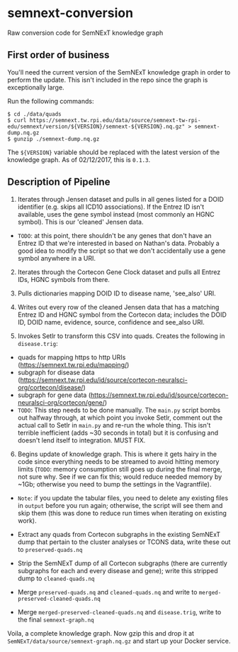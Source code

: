 # semnext-conversion
Raw conversion code for SemNExT knowledge graph

<h2>First order of business</h2>

You'll need the current version of the SemNExT knowledge graph in order to perform the update. This isn't included in the repo since the graph is exceptionally large.

Run the following commands:

```
$ cd ./data/quads
$ curl https://semnext.tw.rpi.edu/data/source/semnext-tw-rpi-edu/semnext/version/${VERSION}/semnext-${VERSION}.nq.gz" > semnext-dump.nq.gz
$ gunzip ./semnext-dump.nq.gz
```
The `${VERSION}` variable should be replaced with the latest version of the knowledge graph. As of 02/12/2017, this is `0.1.3`. 

<h2>Description of Pipeline</h2>

1) Iterates through Jensen dataset and pulls in all genes listed for a DOID identifier (e.g. skips all ICD10 associations).
If the Entrez ID isn't available, uses the gene symbol instead (most commonly an HGNC symbol). This is our 'cleaned' Jensen data.

- `TODO`: at this point, there shouldn't be any genes that don't have an Entrez ID that we're interested in based on Nathan's data. Probably a good idea to modify the script so that we don't accidentally use a gene symbol anywhere in a URI. 

2) Iterates through the Cortecon Gene Clock dataset and pulls all Entrez IDs, HGNC symbols from there.

3) Pulls dictionaries mapping DOID ID to disease name, 'see_also' URI.

4) Writes out every row of the cleaned Jensen data that has a matching Entrez ID and HGNC symbol from the Cortecon data;
includes the DOID ID, DOID name, evidence, source, confidence and see_also URI.

5) Invokes Setlr to transform this CSV into quads. Creates the following in `disease.trig`:

- quads for mapping https to http URIs (https://semnext.tw.rpi.edu/mapping/)
- subgraph for disease data (https://semnext.tw.rpi.edu/id/source/cortecon-neuralsci-org/cortecon/disease/)
- subgraph for gene data (https://semnext.tw.rpi.edu/id/source/cortecon-neuralsci-org/cortecon/gene/)
- `TODO`: This step needs to be done manually. The `main.py` script bombs out halfway through, at which point you invoke Setlr, comment out the actual call to Setlr in `main.py` and re-run the whole thing. This isn't terrible inefficient (adds ~30 seconds in total) but it is confusing and doesn't lend itself to integration. MUST FIX.

6) Begins update of knowledge graph. This is where it gets hairy in the code since everything needs to be streamed to avoid hitting memory limits (`TODO`: memory consumption still goes up during the final merge, not sure why. See if we can fix this; would reduce needed memory by ~1Gb; otherwise you need to bump the settings in the Vagrantfile).

- `Note`: if you update the tabular files, you need to delete any existing files in `output` before you run again; otherwise, the script will see them and skip them (this was done to reduce run times when iterating on existing work).

- Extract any quads from Cortecon subgraphs in the existing SemNExT dump that pertain to the cluster analyses or TCONS data, write these out to `preserved-quads.nq`
- Strip the SemNExT dump of all Cortecon subgraphs (there are currently subgraphs for each and every disease and gene); write this stripped dump to `cleaned-quads.nq`
- Merge `preserved-quads.nq` and `cleaned-quads.nq` and write to `merged-preserved-cleaned-quads.nq`
- Merge `merged-preserved-cleaned-quads.nq` and `disease.trig`, write to the final `semnext-graph.nq`

Voila, a complete knowledge graph. Now gzip this and drop it at `SemNExT/data/source/semnext-graph.nq.gz` and start up your Docker service.
